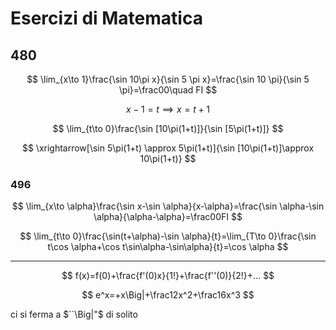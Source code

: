 # Esercizi di Matematica

## 480

$$
\lim_{x\to 1}\frac{\sin 10\pi x}{\sin 5 \pi x}=\frac{\sin 10 \pi}{\sin 5 \pi}=\frac00\quad FI
$$

$$
x-1=t\implies x=t+1
$$


$$
\lim_{t\to 0}\frac{\sin [10\pi(1+t)]}{\sin [5\pi(1+t)]}
$$

$$
\xrightarrow[\sin 5\pi(1+t) \approx 5\pi(1+t)]{\sin [10\pi(1+t)]\approx 10\pi(1+t)}
$$


### 496


$$
\lim_{x\to \alpha}\frac{\sin x-\sin \alpha}{x-\alpha}=\frac{\sin \alpha-\sin \alpha}{\alpha-\alpha}=\frac00FI
$$

$$
\lim_{t\to 0}\frac{\sin(t+\alpha)-\sin \alpha}{t}=\lim_{T\to 0}\frac{\sin t\cos \alpha+\cos t\sin\alpha-\sin\alpha}{t}=\cos \alpha
$$

----



$$
f(x)=f(0)+\frac{f'(0)x}{1!}+\frac{f''(0)}{2!}+...
$$


$$
e^x=+x\Big|+\frac12x^2+\frac16x^3
$$

ci si ferma a $``\Big|"$ di solito
<!--stackedit_data:
eyJoaXN0b3J5IjpbLTEyMDk4NDcwOSw5MTE0ODAxODVdfQ==
-->